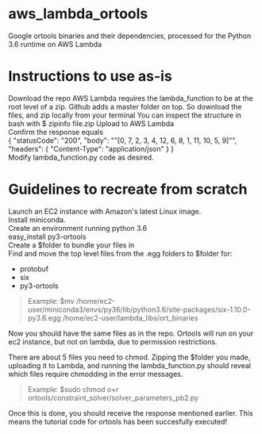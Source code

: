 # aws_lambda_ortools
Google ortools binaries and their dependencies, processed for the Python 3.6 runtime on AWS Lambda

# Instructions to use as-is
Download the repo
AWS Lambda requires the lambda_function to be at the root level of a zip. Github adds a master folder on top. So download the files, and zip locally from your terminal
You can inspect the structure in bash with $ zipinfo file.zip
Upload to AWS Lambda  
Confirm the response equals  
    {
      "statusCode": "200",
      "body": "\"[0, 7, 2, 3, 4, 12, 6, 8, 1, 11, 10, 5, 9]\"",
      "headers": {
        "Content-Type": "application/json"
      }
    }  
Modify lambda_function.py code as desired.  

# Guidelines to recreate from scratch
  Launch an EC2 instance with Amazon's latest Linux image.  
  Install miniconda.  
  Create an environment running python 3.6  
  easy_install py3-ortools  
  Create a $folder to bundle your files in  
  Find and move the top level files from the .egg folders to $folder for:  
* protobuf  
* six  
* py3-ortools  

> Example: $mv /home/ec2-user/miniconda3/envs/py36/lib/python3.6/site-packages/six-1.10.0-py3.6.egg /home/ec2-user/lambda_libs/ort_binaries
  
Now you should have the same files as in the repo. Ortools will run on your ec2 instance, but not on lambda, due to permission restrictions.  
  
There are about 5 files you need to chmod. Zipping the $folder you made, uploading it to Lambda, and running the lambda_function.py should reveal which files require chmodding in the error messages.  
  
> Example: $sudo chmod o+r ortools/constraint_solver/solver_parameters_pb2.py
  
Once this is done, you should receive the response mentioned earlier. This means the tutorial code for ortools has been succesfully executed!  
